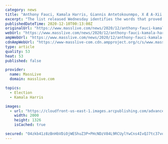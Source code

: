 ```yaml
---
category: news
title: "Anthony Fauci, Kamala Harris, Giannis Antetokounmpo, X Æ A-Xii among famous names on 2020 mispronounced words list"
excerpt: "The list released Wednesday identifies the words that proved most challenging for newsreaders and people on television to pronounce this year."
publishedDateTime: 2020-12-10T00:13:00Z
originalUrl: "https://www.masslive.com/news/2020/12/anthony-fauci-kamala-harris-giannis-antetokounmpo-x-ae-a-xii-among-famous-names-on-2020-mispronounced-words-list.html"
webUrl: "https://www.masslive.com/news/2020/12/anthony-fauci-kamala-harris-giannis-antetokounmpo-x-ae-a-xii-among-famous-names-on-2020-mispronounced-words-list.html"
ampWebUrl: "https://www.masslive.com/news/2020/12/anthony-fauci-kamala-harris-giannis-antetokounmpo-x-ae-a-xii-among-famous-names-on-2020-mispronounced-words-list.html?outputType=amp"
cdnAmpWebUrl: "https://www-masslive-com.cdn.ampproject.org/c/s/www.masslive.com/news/2020/12/anthony-fauci-kamala-harris-giannis-antetokounmpo-x-ae-a-xii-among-famous-names-on-2020-mispronounced-words-list.html?outputType=amp"
type: article
quality: 53
heat: 53
published: false

provider:
  name: MassLive
  domain: masslive.com

topics:
  - Election
  - Kamala Harris

images:
  - url: "https://cloudfront-us-east-1.images.arcpublishing.com/advancelocal/JENTVU6SRBFRNAPMJZH77SY5UE.jpg"
    width: 2000
    height: 1326
    isCached: true

secured: "O4zkb41z8zBnHbVDiOjWEShuZ3P+PHcNDzV84L9RCUylYwCns4IvQJ7tc37voZWHF96fotfIo2folMHih7gwZ57fYV69OmLWrKsaGla8LzM80cksyM64Rh17Fnjv8bSudLeytKIlXdAi+h44fJctnnSj8DUdVpR9DDmDacyA/7Ky7CSzhx9q0YQUEOXQ0p7cRXUgcm+/A7tYXrju0RWGkr3nlGKQW7VNJeED1ewLHC4SrRt5MguGQpmPZ5BISIk0a3PbDFH/C6h1V2FsVQhDf1KzjSv85CzHbpdVhyh9jNh5fdjnbsO97yhHZonNnXRoSrzfU9xvAYPhdCuRdoxQFX88LnUwm+wo2GNTt/eiEIo=;lysK1gScp7iCIQqXHzH9oA=="
---
```


